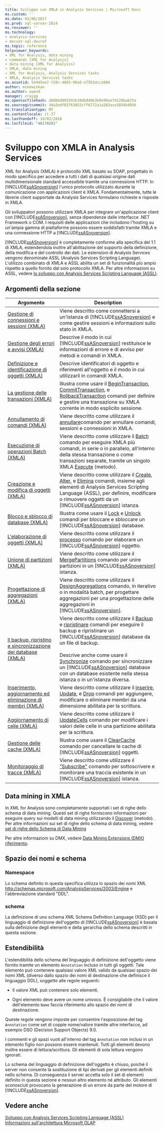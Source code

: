 ```yaml
---
title: Sviluppo con XMLA in Analysis Services | Microsoft Docs
ms.custom: ''
ms.date: 03/06/2017
ms.prod: sql-server-2014
ms.reviewer: ''
ms.technology:
- analysis-services
- docset-sql-devref
ms.topic: reference
helpviewer_keywords:
- XML for Analysis, data mining
- commands [XML for Analysis]
- data mining [XML for Analysis]
- XMLA, data mining
- XML for Analysis, Analysis Services tasks
- XMLA, Analysis Services tasks
ms.assetid: 54445ee7-720c-4683-99a6-e75b3dcca904
author: minewiskan
ms.author: owend
manager: craigg
ms.openlocfilehash: d88bbd891591b28db840b3b9e90ae74120ba625a
ms.sourcegitcommit: 3da2edf82763852cff6772a1a282ace3034b4936
ms.translationtype: MT
ms.contentlocale: it-IT
ms.lasthandoff: 10/02/2018
ms.locfileid: "48170201"
---
```

# <a name="developing-with-xmla-in-analysis-services"></a>Sviluppo con XMLA in Analysis Services
  XML for Analysis (XMLA) è protocollo XML basato su SOAP, progettato in modo specifico per accedere a tutti i dati di qualsiasi origine dati multidimensionale standard accessibile tramite una connessione HTTP. In [!INCLUDE[ssASnoversion](../../includes/ssasnoversion-md.md)] l'unico protocollo utilizzato durante la comunicazione con applicazioni client è XMLA. Fondamentalmente, tutte le librerie client supportate da Analysis Services formulano richieste e risposte in XMLA.  
  
 Gli sviluppatori possono utilizzare XMLA per integrare un'applicazione client con [!INCLUDE[ssASnoversion](../../includes/ssasnoversion-md.md)], senza dipendenze dalle interfacce .NET Framework o COM. I requisiti delle applicazioni che includono l'hosting su un'ampia gamma di piattaforme possono essere soddisfatti tramite XMLA e una connessione HTTP a [!INCLUDE[ssASnoversion](../../includes/ssasnoversion-md.md)].  
  
 [!INCLUDE[ssASnoversion](../../includes/ssasnoversion-md.md)] è completamente conforme alla specifica del 1.1 di XMLA, estendendola inoltre all'abilitazione del supporto della definizione, della modifica e del controllo dei dati. Le estensioni di Analysis Services vengono denominate ASSL (Analysis Services Scripting Language). L'utilizzo combinato di XMLA e ASSL abilita un set di funzionalità più ampio rispetto a quello fornito dal solo protocollo XMLA. Per altre informazioni su ASSL, vedere [lo sviluppo con Analysis Services Scripting Language &#40;ASSL&#41;](../multidimensional-models/scripting-language-assl/developing-with-analysis-services-scripting-language-assl.md).  
  
## <a name="in-this-section"></a>Argomenti della sezione  
  
|Argomento|Description|  
|-----------|-----------------|  
|[Gestione di connessioni e sessioni &#40;XMLA&#41;](managing-connections-and-sessions-xmla.md)|Viene descritto come connettersi a un'istanza di [!INCLUDE[ssASnoversion](../../includes/ssasnoversion-md.md)] e come gestire sessioni e informazioni sullo stato in XMLA.|  
|[Gestione degli errori e avvisi &#40;XMLA&#41;](handling-errors-and-warnings-xmla.md)|Descrive il modo in cui [!INCLUDE[ssASnoversion](../../includes/ssasnoversion-md.md)] restituisce le informazioni di errore e di avviso per metodi e comandi in XMLA.|  
|[Definizione e identificazione di oggetti &#40;XMLA&#41;](../xmla/xml-elements-objects.md)|Descrive identificatori di oggetto e riferimenti all'oggetto e il modo in cui utilizzarli in comandi XMLA.|  
|[La gestione delle transazioni &#40;XMLA&#41;](managing-transactions-xmla.md)|Illustra come usare il [BeginTransaction](../xmla/xml-elements-commands/begintransaction-element-xmla.md), [CommitTransaction](../xmla/xml-elements-commands/committransaction-element-xmla.md), e [RollbackTransaction](../xmla/xml-elements-commands/rollbacktransaction-element-xmla.md) comandi per definire e gestire una transazione su XMLA corrente in modo esplicito sessione.|  
|[Annullamento di comandi &#40;XMLA&#41;](../multidimensional-models-scripting-language-assl-xmla/canceling-commands-xmla.md)|Viene descritto come utilizzare il [annullare](../xmla/xml-elements-commands/cancel-element-xmla.md)comando per annullare comandi, sessioni e connessioni in XMLA.|  
|[Esecuzione di operazioni Batch &#40;XMLA&#41;](performing-batch-operations-xmla.md)|Viene descritto come utilizzare il [Batch](../xmla/xml-elements-commands/batch-element-xmla.md) comando per eseguire XMLA più comandi, in serie o in parallelo, all'interno della stessa transazione o come transazioni separate, tramite un singolo XMLA [Execute](../xmla/xml-elements-methods-execute.md) (metodo).|  
|[Creazione e modifica di oggetti &#40;XMLA&#41;](creating-and-altering-objects-xmla.md)|Viene descritto come utilizzare il [Create](../xmla/xml-elements-commands/create-element-xmla.md), [Alter](../xmla/xml-elements-commands/alter-element-xmla.md), e [Elimina](../xmla/xml-elements-commands/delete-element-xmla.md) comandi, insieme agli elementi di Analysis Services Scripting Language (ASSL), per definire, modificare o rimuovere oggetti da un [!INCLUDE[ssASnoversion](../../includes/ssasnoversion-md.md)] istanza.|  
|[Blocco e sblocco di database &#40;XMLA&#41;](locking-and-unlocking-databases-xmla.md)|Illustra come usare il [Lock](../xmla/xml-elements-commands/lock-element-xmla.md) e [Unlock](../xmla/xml-elements-commands/unlock-element-xmla.md) comandi per bloccare e sbloccare un [!INCLUDE[ssASnoversion](../../includes/ssasnoversion-md.md)] database.|  
|[L'elaborazione di oggetti &#40;XMLA&#41;](processing-objects-xmla.md)|Viene descritto come utilizzare il [processo](../xmla/xml-elements-commands/process-element-xmla.md) comando per elaborare un [!INCLUDE[ssASnoversion](../../includes/ssasnoversion-md.md)] oggetto.|  
|[Unione di partizioni &#40;XMLA&#41;](merging-partitions-xmla.md)|Viene descritto come utilizzare il [MergePartitions](../xmla/xml-elements-commands/mergepartitions-element-xmla.md) comando per unire partizioni in un [!INCLUDE[ssASnoversion](../../includes/ssasnoversion-md.md)] istanza.|  
|[Progettazione di aggregazioni &#40;XMLA&#41;](designing-aggregations-xmla.md)|Viene descritto come utilizzare il [DesignAggregations](../xmla/xml-elements-commands/designaggregations-element-xmla.md) comando, in iterativo o in modalità batch, per progettare aggregazioni per una progettazione delle aggregazioni in [!INCLUDE[ssASnoversion](../../includes/ssasnoversion-md.md)].|  
|[Il backup, ripristino e sincronizzazione dei database &#40;XMLA&#41;](backing-up-restoring-and-synchronizing-databases-xmla.md)|Viene descritto come utilizzare il [Backup](../xmla/xml-elements-commands/backup-element-xmla.md) e [ripristinare](../xmla/xml-elements-commands/restore-element-xmla.md) comandi per eseguire il backup e ripristinare un [!INCLUDE[ssASnoversion](../../includes/ssasnoversion-md.md)] database da un file di backup.<br /><br /> Descrive anche come usare il [Synchronize](../xmla/xml-elements-commands/synchronize-element-xmla.md) comando per sincronizzare un [!INCLUDE[ssASnoversion](../../includes/ssasnoversion-md.md)] database con un database esistente nella stessa istanza o in un'istanza diversa.|  
|[Inserimento, aggiornamento ed eliminazione di membri &#40;XMLA&#41;](inserting-updating-and-dropping-members-xmla.md)|Viene descritto come utilizzare il [inserire](../xmla/xml-elements-commands/insert-element-xmla.md), [Update](../xmla/xml-elements-commands/update-element-xmla.md), e [Drop](../xmla/xml-elements-commands/drop-element-xmla.md) comandi per aggiungere, modificare o eliminare membri da una dimensione abilitata per la scrittura.|  
|[Aggiornamento di celle &#40;XMLA&#41;](updating-cells-xmla.md)|Viene descritto come utilizzare il [UpdateCells](../xmla/xml-elements-commands/updatecells-element-xmla.md) comando per modificare i valori delle celle in una partizione abilitata per la scrittura.|  
|[Gestione delle cache &#40;XMLA&#41;](managing-caches-xmla.md)|Illustra come usare il [ClearCache](../xmla/xml-elements-commands/clearcache-element-xmla.md) comando per cancellare le cache di [!INCLUDE[ssASnoversion](../../includes/ssasnoversion-md.md)] oggetti.|  
|[Monitoraggio di tracce &#40;XMLA&#41;](monitoring-traces-xmla.md)|Viene descritto come utilizzare il ["Subscribe"](../xmla/xml-elements-commands/subscribe-element-xmla.md) comando per sottoscrivere e monitorare una traccia esistente in un [!INCLUDE[ssASnoversion](../../includes/ssasnoversion-md.md)] istanza.|  
  
## <a name="data-mining-with-xmla"></a>Data mining in XMLA  
 In XML for Analysis sono completamente supportati i set di righe dello schema di data mining. Questi set di righe forniscono informazioni per eseguire query sui modelli di data mining utilizzando il [Discover](../xmla/xml-elements-methods-discover.md) (metodo). Per altre informazioni sui set di righe dello schema di data mining, vedere [set di righe dello Schema di Data Mining](../schema-rowsets/data-mining/data-mining-schema-rowsets.md) 
  
 Per altre informazioni su DMX, vedere [Data Mining Extensions &#40;DMX&#41; riferimento](/sql/dmx/data-mining-extensions-dmx-reference).  
  
## <a name="namespace-and-schema"></a>Spazio dei nomi e schema  
  
### <a name="namespace"></a>Namespace  
 Lo schema definito in questa specifica utilizza lo spazio dei nomi XML http://schemas.microsoft.com/AnalysisServices/2003/Engine e l'abbreviazione standard "DDL".  
  
### <a name="schema"></a>schema  
 La definizione di uno schema XML Schema Definition Language (XSD) per il linguaggio di definizione dell'oggetto di [!INCLUDE[ssASnoversion](../../includes/ssasnoversion-md.md)] è basata sulla definizione degli elementi e della gerarchia dello schema descritti in questa sezione.  
  
## <a name="extensibility"></a>Estendibilità  
 L'estendibilità dello schema del linguaggio di definizione dell'oggetto viene fornito tramite un elemento `Annotation` incluso in tutti gli oggetti. Tale elemento può contenere qualsiasi valore XML valido da qualsiasi spazio dei nomi XML (diverso dallo spazio dei nomi di destinazione che definisce il linguaggio DDL), soggetto alle regole seguenti:  
  
-   Il valore XML può contenere solo elementi.  
  
-   Ogni elemento deve avere un nome univoco. È consigliabile che il valore dell'elemento `Name` faccia riferimento allo spazio dei nomi di destinazione.  
  
 Queste regole vengono imposte per consentire l'esposizione del tag `Annotation` come set di coppie nome/valore tramite altre interfacce, ad esempio DSO (Decision Support Objects) 9.0.  
  
 I commenti e gli spazi vuoti all'interno del tag `Annotation` non inclusi in un elemento figlio non possono essere mantenuti. Tutti gli elementi devono inoltre essere di lettura/scrittura. Gli elementi di sola lettura vengono ignorati.  
  
 Lo schema del linguaggio di definizione dell'oggetto è chiuso, poiché il server non consente la sostituzione di tipi derivati per gli elementi definiti nello schema. Di conseguenza il server accetta solo il set di elementi definito in questa sezione e nessun altro elemento né attributo. Gli elementi sconosciuti provocano la generazione di un errore da parte del motore di [!INCLUDE[ssASnoversion](../../includes/ssasnoversion-md.md)].  
  
## <a name="see-also"></a>Vedere anche  
 [Sviluppo con Analysis Services Scripting Language &#40;ASSL&#41;](../multidimensional-models/scripting-language-assl/developing-with-analysis-services-scripting-language-assl.md)   
 [Informazioni sull'architettura Microsoft OLAP](../multidimensional-models/olap-physical/understanding-microsoft-olap-architecture.md)  
  
  
